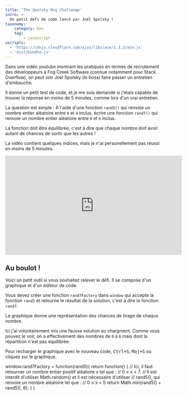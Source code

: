 ```yaml
---
title: 'The Spolsky Rng Challenge'
intro: >-
  Un petit défi de code lancé par Joel Spolsky !
taxonomy:
    category: Dev
    tag:
        - javascript
uscripts:
  - 'https://cdnjs.cloudflare.com/ajax/libs/ace/1.3.3/ace.js'
  - 'dist/bundle.js'
---
```


Dans une vidéo youtube montrant les pratiques en termes de recrutement des
développeurs à Fog Creek Software (connue notamment pour Stack Overflow), on
peut voir Joel Spolsky (le boss) faire passer un entretien d'embauche.

Il donne un petit test de code, et je me suis demandé si j'étais capable de
trouver la réponse en moins de 5 minutes, comme lors d'un vrai entretien.

La question est simple : À l'aide d'une fonction `rand5()` qui renvoie un nombre
entier aléatoire entre `0` et `4` inclus, écrire une fonction `rand7()` qui
renvoie un nombre entier aléatoire entre `0` et `6` inclus.

La fonction doit être équilibrée, c'est à dire que chaque nombre doit avoir
autant de chances de sortir que les autres !

La vidéo contient quelques indices, mais je n'ai personellement pas réussi en
moins de 5 minutes.

<iframe width="560" height="315" src="https://www.youtube-nocookie.com/embed/qXZ75Ds5vOs?rel=0&amp;start=1620" frameborder="0" allow="autoplay; encrypted-media" allowfullscreen></iframe>

## Au boulot !

Voici un petit outil si vous souhaitez relever le défi. Il se compose d'un
graphique et d'un éditeur de code.

Vous devez créer une fonction `rand7Factory` dans `window` qui accepte la
fonction `rand5` et retourne le résultat de la solution, c'est à dire la
fonction `rand7`.

Le graphique donne une représentation des chances de tirage de chaque nombre.

Ici j'ai volontairement mis une fausse solution au chargment. Comme vous pouvez
le voir, on a effectivement des nombres de `0` à `6` mais dont la répartition
n'est pas équilibrée.

Pour recharger le graphique avec le nouveau code, <kbd>Ctrl+S</kbd>, <kbd>Maj+S</kbd> ou cliquez sur le
graphique.

<div id="rng-challenge-app"></div>
<div id="rng-challenge-editor">
window.rand7Factory = function(rand5){
  return function() {
    // Ici, il faut retourner un nombre entier positif aléatoire x tel que :
    //     0 ≤ x &lt; 7.
    // Il est interdit d'utiliser Math.random() et il est nécessaire d'utiliser
    // rand5(), qui renvoie un nombre aléatoire tel que :
    //     0 ≤ x &lt; 5 
    return Math.min(rand5() + rand5(), 6); 
  } 
}
</div>
